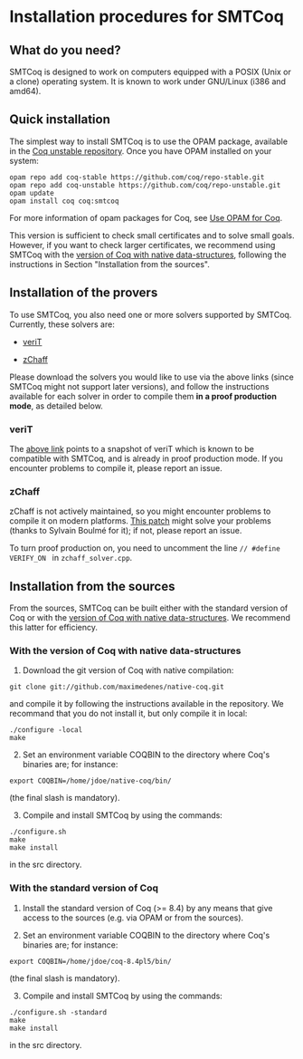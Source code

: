 # Installation procedures for SMTCoq

## What do you need?

SMTCoq is designed to work on computers equipped with a POSIX (Unix or a
clone) operating system. It is known to work under GNU/Linux (i386 and
amd64).


## Quick installation

The simplest way to install SMTCoq is to use the OPAM package, available
in the
[Coq unstable repository](https://github.com/coq/repo-unstable.git).
Once you have OPAM installed on your system:
```
opam repo add coq-stable https://github.com/coq/repo-stable.git
opam repo add coq-unstable https://github.com/coq/repo-unstable.git
opam update
opam install coq coq:smtcoq
```
For more information of opam packages for Coq, see
[Use OPAM for Coq](http://coq-blog.clarus.me/use-opam-for-coq.html).

This version is sufficient to check small certificates and to solve
small goals. However, if you want to check larger certificates, we
recommend using SMTCoq with the
[version of Coq with native data-structures](https://github.com/maximedenes/native-coq),
following the instructions in Section "Installation from the sources".


## Installation of the provers

To use SMTCoq, you also need one or more solvers supported by SMTCoq.
Currently, these solvers are:

- [veriT](http://prosecco.gforge.inria.fr/personal/ckeller/Documents-recherche/Smtcoq/verit2c2b43b.tar.gz)

- [zChaff](http://www.princeton.edu/~chaff/zchaff.html)

Please download the solvers you would like to use via the above links
(since SMTCoq might not support later versions), and follow the
instructions available for each solver in order to compile them **in a
proof production mode**, as detailed below.


### veriT

The
[above link](http://prosecco.gforge.inria.fr/personal/ckeller/Documents-recherche/Smtcoq/verit2c2b43b.tar.gz)
points to a snapshot of veriT which is known to be compatible with
SMTCoq, and is already in proof production mode. If you encounter
problems to compile it, please report an issue.


### zChaff

zChaff is not actively maintained, so you might encounter problems to
compile it on modern platforms.
[This patch](http://prosecco.gforge.inria.fr/personal/ckeller/Documents-recherche/Smtcoq/zchaff64.patch)
might solve your problems (thanks to Sylvain Boulmé for it); if not,
please report an issue.

To turn proof production on, you need to uncomment the line
`// #define VERIFY_ON ` in `zchaff_solver.cpp`.


## Installation from the sources

From the sources, SMTCoq can be built either with the standard version
of Coq or with the
[version of Coq with native data-structures](https://github.com/maximedenes/native-coq).
We recommend this latter for efficiency.


### With the version of Coq with native data-structures

1. Download the git version of Coq with native compilation:
```
git clone git://github.com/maximedenes/native-coq.git
```
   and compile it by following the instructions available in the
   repository. We recommand that you do not install it, but only compile
   it in local:
```
./configure -local
make
```

2. Set an environment variable COQBIN to the directory where Coq's
   binaries are; for instance:
```
export COQBIN=/home/jdoe/native-coq/bin/
```
   (the final slash is mandatory).

3. Compile and install SMTCoq by using the commands:
```
./configure.sh
make
make install
```
   in the src directory.


### With the standard version of Coq

1. Install the standard version of Coq (>= 8.4) by any means that give
   access to the sources (e.g. via OPAM or from the sources).

2. Set an environment variable COQBIN to the directory where Coq's
   binaries are; for instance:
```
export COQBIN=/home/jdoe/coq-8.4pl5/bin/
```
   (the final slash is mandatory).

3. Compile and install SMTCoq by using the commands:
```
./configure.sh -standard
make
make install
```
   in the src directory.
